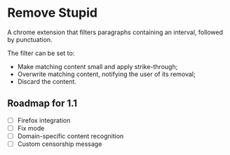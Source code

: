 # Remove Stupid

A chrome extension that filters paragraphs containing an interval, followed by punctuation.

The filter can be set to:
* Make matching content small and apply strike-through;
* Overwrite matching content, notifying the user of its removal;
* Discard the content.

## Roadmap for 1.1

- [ ] Firefox integration
- [ ] Fix mode
- [ ] Domain-specific content recognition
- [ ] Custom censorship message